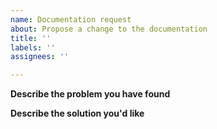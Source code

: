 ```yaml
---
name: Documentation request
about: Propose a change to the documentation
title: ''
labels: ''
assignees: ''

---
```


**Describe the problem you have found**


**Describe the solution you'd like**
